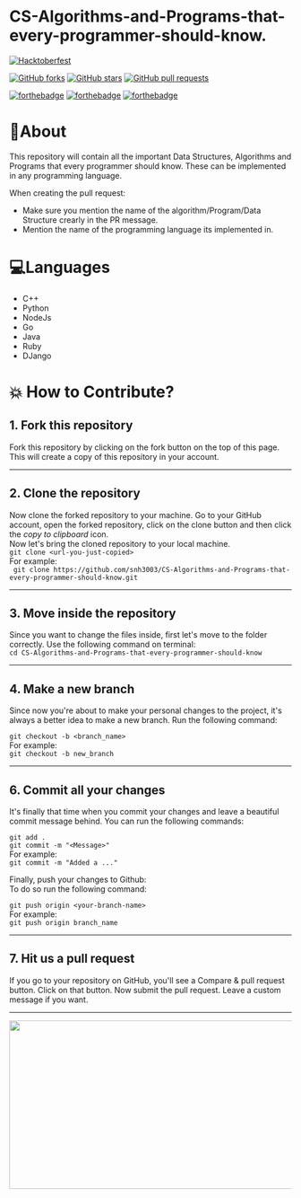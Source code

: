 # CS-Algorithms-and-Programs-that-every-programmer-should-know.

[![Hacktoberfest](https://img.shields.io/static/v1?label=Hacktoberfest&message=2020&color=blueviolet)](https://hacktoberfest.digitalocean.com/)

[![GitHub forks](https://img.shields.io/github/forks/mbcse/Security_Hacking_Scripts?style=flat-square)](https://github.com/snh3003/CS-Algorithms-and-Programs-that-every-programmer-should-know/network/members)
[![GitHub stars](https://img.shields.io/github/stars/mbcse/Security_Hacking_Scripts?style=flat-square)](https://github.com/snh3003/CS-Algorithms-and-Programs-that-every-programmer-should-know/stargazers)
[![GitHub pull requests](https://img.shields.io/github/issues-pr/cdnjs/cdnjs?style=flat-square)](https://github.com/snh3003/CS-Algorithms-and-Programs-that-every-programmer-should-know/pulls)

<!--[![GitHub issues closed](https://img.shields.io/github/issues-closed-raw/badges/shields?color=blue&style=flat-square)](https://github.com/mbcse/Security_Hacking_Scripts/issues?q=is%3Aissue+is%3Aclosed)-->
<!--[![GitHub pull requests](https://img.shields.io/github/issues-pr-closed/cdnjs/cdnjs?color=red&style=flat-square)](https://github.com/mbcse/Security_Hacking_Scripts/pulls?q=is%3Apr+is%3Aclosed)-->

[![forthebadge](https://forthebadge.com/images/badges/built-by-developers.svg)](https://forthebadge.com)
[![forthebadge](https://forthebadge.com/images/badges/built-with-love.svg)](https://forthebadge.com)
[![forthebadge](https://forthebadge.com/images/badges/built-with-swag.svg)](https://forthebadge.com)


# 📌About

This repository will contain all the important Data Structures, Algorithms and Programs that every programmer should know. These can be implemented in any programming language.

When creating the pull request:

* Make sure you mention the name of the algorithm/Program/Data Structure crearly in the PR message.
* Mention the name of the programming language its implemented in.

# 💻Languages
- C++
- Python
- NodeJs
- Go
- Java
- Ruby
- DJango

# 💥 How to Contribute?

## 1. Fork this repository

Fork this repository by clicking on the fork button on the top of this page.
This will create a copy of this repository in your account.

---

## 2. Clone the repository

Now clone the forked repository to your machine. Go to your GitHub account, open the forked repository, click on the clone button and then click the _copy to clipboard_ icon.  
Now let's bring the cloned repository to your local machine.  
`git clone <url-you-just-copied>`  
For example:  
` git clone https://github.com/snh3003/CS-Algorithms-and-Programs-that-every-programmer-should-know.git`

---

## 3. Move inside the repository

Since you want to change the files inside, first let's move to the folder correctly. Use the following command on terminal:  
`cd CS-Algorithms-and-Programs-that-every-programmer-should-know`

---

## 4. Make a new branch

Since now you're about to make your personal changes to the project, it's always a better idea to make a new branch. Run the following command:

`git checkout -b <branch_name>`  
For example:  
`git checkout -b new_branch`

---

## 6. Commit all your changes

It's finally that time when you commit your changes and leave a beautiful commit message behind. You can run the following commands:

`git add .`  
`git commit -m "<Message>"`  
For example:  
`git commit -m "Added a ..."`

Finally, push your changes to Github:  
To do so run the following command:

`git push origin <your-branch-name>`  
For example:  
`git push origin branch_name`

---

## 7. Hit us a pull request

If you go to your repository on GitHub, you'll see a Compare & pull request button. Click on that button.
Now submit the pull request. Leave a custom message if you want.

---

<img src="https://s3.amazonaws.com/uno-website-assets/wp-content/uploads/2020/09/29111119/hacktoberfest-cover.jpeg" width=600px height=300px />



